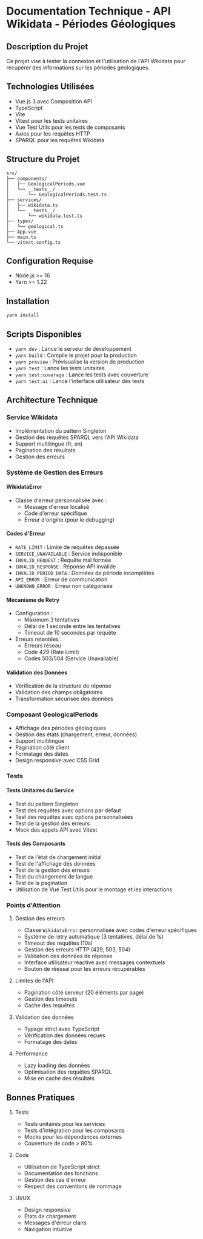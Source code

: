 # Documentation Technique - API Wikidata - Périodes Géologiques

## Description du Projet
Ce projet vise à tester la connexion et l'utilisation de l'API Wikidata pour récupérer des informations sur les périodes géologiques.

## Technologies Utilisées
- Vue.js 3 avec Composition API
- TypeScript
- Vite
- Vitest pour les tests unitaires
- Vue Test Utils pour les tests de composants
- Axios pour les requêtes HTTP
- SPARQL pour les requêtes Wikidata

## Structure du Projet
```
src/
├── components/
│   ├── GeologicalPeriods.vue
│   └── __tests__/
│       └── GeologicalPeriods.test.ts
├── services/
│   ├── wikidata.ts
│   └── __tests__/
│       └── wikidata.test.ts
├── types/
│   └── geological.ts
├── App.vue
├── main.ts
└── vitest.config.ts
```

## Configuration Requise
- Node.js >= 16
- Yarn >= 1.22

## Installation
```bash
yarn install
```

## Scripts Disponibles
- `yarn dev` : Lance le serveur de développement
- `yarn build` : Compile le projet pour la production
- `yarn preview` : Prévisualise la version de production
- `yarn test` : Lance les tests unitaires
- `yarn test:coverage` : Lance les tests avec couverture
- `yarn test:ui` : Lance l'interface utilisateur des tests

## Architecture Technique

### Service Wikidata
- Implémentation du pattern Singleton
- Gestion des requêtes SPARQL vers l'API Wikidata
- Support multilingue (fr, en)
- Pagination des résultats
- Gestion des erreurs

### Système de Gestion des Erreurs
#### WikidataError
- Classe d'erreur personnalisée avec :
  - Message d'erreur localisé
  - Code d'erreur spécifique
  - Erreur d'origine (pour le debugging)

#### Codes d'Erreur
- `RATE_LIMIT` : Limite de requêtes dépassée
- `SERVICE_UNAVAILABLE` : Service indisponible
- `INVALID_REQUEST` : Requête mal formée
- `INVALID_RESPONSE` : Réponse API invalide
- `INVALID_PERIOD_DATA` : Données de période incomplètes
- `API_ERROR` : Erreur de communication
- `UNKNOWN_ERROR` : Erreur non catégorisée

#### Mécanisme de Retry
- Configuration :
  - Maximum 3 tentatives
  - Délai de 1 seconde entre les tentatives
  - Timeout de 10 secondes par requête
- Erreurs retentées :
  - Erreurs réseau
  - Code 429 (Rate Limit)
  - Codes 503/504 (Service Unavailable)

#### Validation des Données
- Vérification de la structure de réponse
- Validation des champs obligatoires
- Transformation sécurisée des données

### Composant GeologicalPeriods
- Affichage des périodes géologiques
- Gestion des états (chargement, erreur, données)
- Support multilingue
- Pagination côté client
- Formatage des dates
- Design responsive avec CSS Grid

### Tests
#### Tests Unitaires du Service
- Test du pattern Singleton
- Test des requêtes avec options par défaut
- Test des requêtes avec options personnalisées
- Test de la gestion des erreurs
- Mock des appels API avec Vitest

#### Tests des Composants
- Test de l'état de chargement initial
- Test de l'affichage des données
- Test de la gestion des erreurs
- Test du changement de langue
- Test de la pagination
- Utilisation de Vue Test Utils pour le montage et les interactions

### Points d'Attention
1. Gestion des erreurs
   - Classe `WikidataError` personnalisée avec codes d'erreur spécifiques
   - Système de retry automatique (3 tentatives, délai de 1s)
   - Timeout des requêtes (10s)
   - Gestion des erreurs HTTP (429, 503, 504)
   - Validation des données de réponse
   - Interface utilisateur réactive avec messages contextuels
   - Bouton de réessai pour les erreurs récupérables

2. Limites de l'API
   - Pagination côté serveur (20 éléments par page)
   - Gestion des timeouts
   - Cache des requêtes

3. Validation des données
   - Typage strict avec TypeScript
   - Vérification des données reçues
   - Formatage des dates

4. Performance
   - Lazy loading des données
   - Optimisation des requêtes SPARQL
   - Mise en cache des résultats

## Bonnes Pratiques
1. Tests
   - Tests unitaires pour les services
   - Tests d'intégration pour les composants
   - Mocks pour les dépendances externes
   - Couverture de code > 80%

2. Code
   - Utilisation de TypeScript strict
   - Documentation des fonctions
   - Gestion des cas d'erreur
   - Respect des conventions de nommage

3. UI/UX
   - Design responsive
   - États de chargement
   - Messages d'erreur clairs
   - Navigation intuitive 
